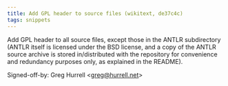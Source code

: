 ```yaml
---
title: Add GPL header to source files (wikitext, de37c4c)
tags: snippets
---
```


Add GPL header to all source files, except those in the ANTLR subdirectory (ANTLR itself is licensed under the BSD license, and a copy of the ANTLR source archive is stored in/distributed with the repository for convenience and redundancy purposes only, as explained in the README).

Signed-off-by: Greg Hurrell &lt;greg@hurrell.net&gt;
